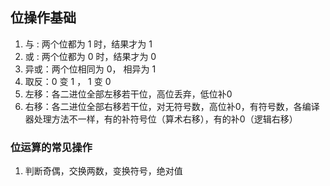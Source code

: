 ## 位操作基础  
1. 与 : 两个位都为 1 时，结果才为 1  
2. 或 : 两个位都为 0 时，结果才为 0  
3. 异或：两个位相同为 0， 相异为 1  
4. 取反：0 变 1 ， 1 变 0  
5. 左移：各二进位全部左移若干位，高位丢弃，低位补0  
6. 右移：各二进位全部右移若干位，对无符号数，高位补0，有符号数，各编译器处理方法不一样，有的补符号位（算术右移），有的补0（逻辑右移）  

### 位运算的常见操作  
1. 判断奇偶，交换两数，变换符号，绝对值  

